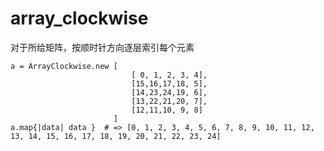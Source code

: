 array_clockwise
===============

对于所给矩阵，按顺时针方向逐层索引每个元素

    a = ArrayClockwise.new [
                               [ 0, 1, 2, 3, 4],
                               [15,16,17,18, 5],
                               [14,23,24,19, 6],
                               [13,22,21,20, 7],
                               [12,11,10, 9, 8]
                           ]
    a.map{|data| data }  # => [0, 1, 2, 3, 4, 5, 6, 7, 8, 9, 10, 11, 12, 13, 14, 15, 16, 17, 18, 19, 20, 21, 22, 23, 24]